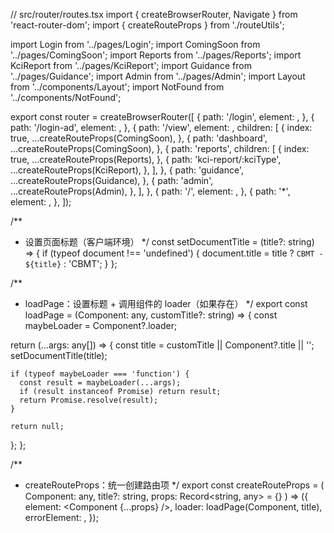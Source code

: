 // src/router/routes.tsx
import { createBrowserRouter, Navigate } from 'react-router-dom';
import { createRouteProps } from './routeUtils';

import Login from '../pages/Login';
import ComingSoon from '../pages/ComingSoon';
import Reports from '../pages/Reports';
import KciReport from '../pages/KciReport';
import Guidance from '../pages/Guidance';
import Admin from '../pages/Admin';
import Layout from '../components/Layout';
import NotFound from '../components/NotFound';

export const router = createBrowserRouter([
  {
    path: '/login',
    element: <Login />,
  },
  {
    path: '/login-ad',
    element: <Login />,
  },
  {
    path: '/view',
    element: <Layout />,
    children: [
      {
        index: true,
        ...createRouteProps(ComingSoon),
      },
      {
        path: 'dashboard',
        ...createRouteProps(ComingSoon),
      },
      {
        path: 'reports',
        children: [
          {
            index: true,
            ...createRouteProps(Reports),
          },
          {
            path: 'kci-report/:kciType',
            ...createRouteProps(KciReport),
          },
        ],
      },
      {
        path: 'guidance',
        ...createRouteProps(Guidance),
      },
      {
        path: 'admin',
        ...createRouteProps(Admin),
      },
    ],
  },
  {
    path: '/',
    element: <Navigate to="/view/dashboard" replace />,
  },
  {
    path: '*',
    element: <NotFound />,
  },
]);


/**
 * 设置页面标题（客户端环境）
 */
const setDocumentTitle = (title?: string) => {
  if (typeof document !== 'undefined') {
    document.title = title ? `CBMT - ${title}` : 'CBMT';
  }
};

/**
 * loadPage：设置标题 + 调用组件的 loader（如果存在）
 */
export const loadPage = (Component: any, customTitle?: string) => {
  const maybeLoader = Component?.loader;

  return (...args: any[]) => {
    const title = customTitle || Component?.title || '';
    setDocumentTitle(title);

    if (typeof maybeLoader === 'function') {
      const result = maybeLoader(...args);
      if (result instanceof Promise) return result;
      return Promise.resolve(result);
    }

    return null;
  };
};

/**
 * createRouteProps：统一创建路由项
 */
export const createRouteProps = (
  Component: any,
  title?: string,
  props: Record<string, any> = {}
) => ({
  element: <Component {...props} />,
  loader: loadPage(Component, title),
  errorElement: <ErrorBoundary />,
});
